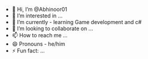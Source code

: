 - 👋 Hi, I’m @Abhinoor01
- 👀 I’m interested in ...
- 🌱 I’m currently - learning Game development and c#
- 💞️ I’m looking to collaborate on ...
- 📫 How to reach me ...
- 😄 Pronouns - he/him
- ⚡ Fun fact: ...

<!---
Abhinoor01/Abhinoor01 is a ✨ special ✨ repository because its `README.md` (this file) appears on your GitHub profile.
You can click the Preview link to take a look at your changes.
--->
